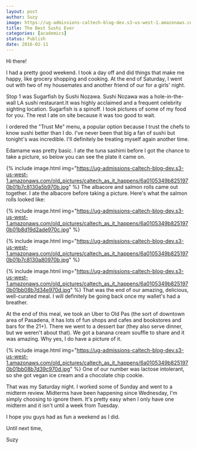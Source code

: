 ```yaml
---
layout: post
author: Suzy
image: https://ug-admissions-caltech-blog-dev.s3-us-west-1.amazonaws.com/old_pictures/caltech_as_it_happens/6a0105349b8251970b01b7c81309ee970b.png
title: The Best Sushi Ever 
categories: [academics]
status: Publish
date: 2016-02-11
---
```



Hi there!

I had a pretty good weekend. I took a day off and did things that make me happy, like grocery shopping and cooking. At the end of Saturday, I went out with two of my housemates and another friend of our for a girls' night.

Stop 1 was Sugarfish by Sushi Nozawa. Sushi Nozawa was a hole-in-the-wall LA sushi restaurant.It was highly acclaimed and a frequent celebrity sighting location. Sugarfish is a spinoff. I took pictures of some of my food for you. The rest I ate on site because it was too good to wait.

I ordered the "Trust Me" menu, a popular option because I trust the chefs to know sushi better than I do. I've never been that big a fan of sushi but tonight's was incredible. I'll definitely be treating myself again another time.

Edamame was pretty basic. I ate the tuna sashimi before I got the chance to take a picture, so below you can see the plate it came on. 

{% include image.html img="https://ug-admissions-caltech-blog-dev.s3-us-west-1.amazonaws.com/old_pictures/caltech_as_it_happens/6a0105349b8251970b01b7c8130a5b970b.jpg" %}
The albacore and salmon rolls came out together. I ate the albacore before taking a picture. Here's what the salmon rolls looked like:

{% include image.html img="https://ug-admissions-caltech-blog-dev.s3-us-west-1.amazonaws.com/old_pictures/caltech_as_it_happens/6a0105349b8251970b01b8d19d2ade970c.jpg" %}


{% include image.html img="https://ug-admissions-caltech-blog-dev.s3-us-west-1.amazonaws.com/old_pictures/caltech_as_it_happens/6a0105349b8251970b01b7c8130a80970b.jpg" %}


{% include image.html img="https://ug-admissions-caltech-blog-dev.s3-us-west-1.amazonaws.com/old_pictures/caltech_as_it_happens/6a0105349b8251970b01bb08b7d34e970d.jpg" %}
That was the end of our amazing, delicious, well-curated meal. I will definitely be going back once my wallet's had a breather.

At the end of this meal, we took an Uber to Old Pas (the sort of downtown area of Pasadena, it has lots of fun shops and cafes and bookstores and bars for the 21+). There we went to a dessert bar (they also serve dinner, but we weren't about that). We got a banana cream souffle to share and it was amazing. Why yes, I do have a picture of it.


{% include image.html img="https://ug-admissions-caltech-blog-dev.s3-us-west-1.amazonaws.com/old_pictures/caltech_as_it_happens/6a0105349b8251970b01bb08b7d39c970d.jpg" %}
One of our number was lactose intolerant, so she got vegan ice cream and a chocolate chip cookie.

That was my Saturday night. I worked some of Sunday and went to a midterm review. Midterms have been happening since Wednesday, I'm simply choosing to ignore them. It's pretty easy when I only have one midterm and it isn't until a week from Tuesday.

I hope you guys had as fun a weekend as I did.

Until next time,

Suzy

